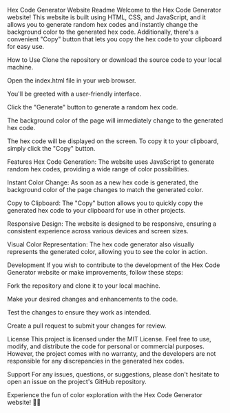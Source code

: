 Hex Code Generator Website Readme
Welcome to the Hex Code Generator website! This website is built using HTML, CSS, and JavaScript, and it allows you to generate random hex codes and instantly change the background color to the generated hex code. Additionally, there's a convenient "Copy" button that lets you copy the hex code to your clipboard for easy use.

How to Use
Clone the repository or download the source code to your local machine.

Open the index.html file in your web browser.

You'll be greeted with a user-friendly interface.

Click the "Generate" button to generate a random hex code.

The background color of the page will immediately change to the generated hex code.

The hex code will be displayed on the screen. To copy it to your clipboard, simply click the "Copy" button.

Features
Hex Code Generation: The website uses JavaScript to generate random hex codes, providing a wide range of color possibilities.

Instant Color Change: As soon as a new hex code is generated, the background color of the page changes to match the generated color.

Copy to Clipboard: The "Copy" button allows you to quickly copy the generated hex code to your clipboard for use in other projects.

Responsive Design: The website is designed to be responsive, ensuring a consistent experience across various devices and screen sizes.

Visual Color Representation: The hex code generator also visually represents the generated color, allowing you to see the color in action.

Development
If you wish to contribute to the development of the Hex Code Generator website or make improvements, follow these steps:

Fork the repository and clone it to your local machine.

Make your desired changes and enhancements to the code.

Test the changes to ensure they work as intended.

Create a pull request to submit your changes for review.

License
This project is licensed under the MIT License. Feel free to use, modify, and distribute the code for personal or commercial purposes. However, the project comes with no warranty, and the developers are not responsible for any discrepancies in the generated hex codes.

Support
For any issues, questions, or suggestions, please don't hesitate to open an issue on the project's GitHub repository.

Experience the fun of color exploration with the Hex Code Generator website! 🎨🌈
